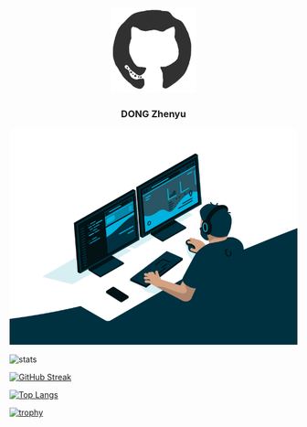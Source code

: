 

<div align="center">
<img src="https://github.com/Dzy0726/Dzy0726/blob/main/README.assets/octo.gif" alt="GitHub Logo" width="150" height="150" />
</div>

<h3 align="center">
  DONG Zhenyu
</h3>



<p align="right">
    <img src="https://github.com/Dzy0726/Dzy0726/blob/main/README.assets/codeing.gif" alt="GitHub Logo" />
</p>














![stats](https://github-readme-stats.vercel.app/api?username=Dzy0726&theme=transparent&hide=contribs&show_icons=true)



[![GitHub Streak](https://streak-stats.demolab.com?user=Dzy0726&theme=transparent)](https://git.io/streak-stats)

[![Top Langs](https://github-readme-stats.vercel.app/api/top-langs/?username=Dzy0726&&layout=compact&theme=transparent)](https://github.com/anuraghazra/github-readme-stats)

[![trophy](https://github-profile-trophy.vercel.app/?username=Dzy0726&margin-w=15&theme=gruvbox&title=MultiLanguage)](https://github.com/ryo-ma/github-profile-trophy)



